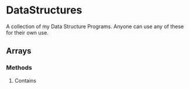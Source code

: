 # DataStructures
A collection of my Data Structure Programs. Anyone can use any of these for their own use.

<h2>Arrays</h2>
<h3>Methods</h3>
<ol>
  <li>Contains</li>
</ol>
